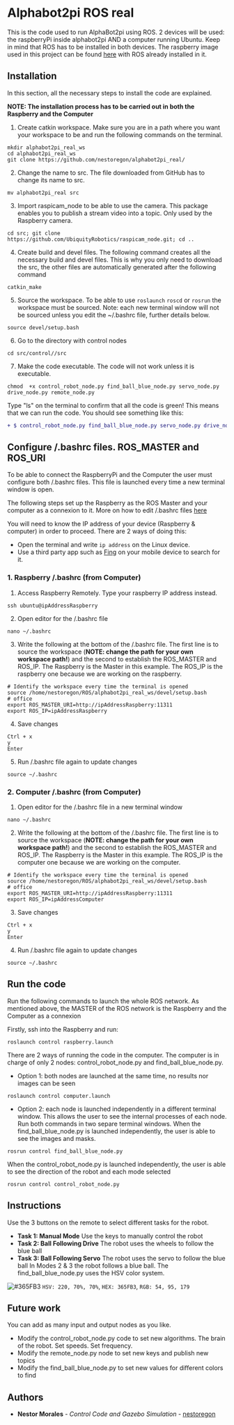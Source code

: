 # Alphabot2pi ROS real
This is the code used to run AlphaBot2pi using ROS. 2 devices will be used: the raspberryPi inside alphabot2pi AND a computer running Ubuntu. Keep in mind that ROS has to be installed in both devices. The raspberry image used in this project can be found [here](https://downloads.ubiquityrobotics.com/pi.html) with ROS already installed in it.

## Installation

In this section, all the necessary steps to install the code are explained.

**NOTE: The installation process has to be carried out in both the Raspberry and the Computer**

1. Create catkin workspace. Make sure you are in a path where you want your workspace to be and run the following commands on the terminal.
```
mkdir alphabot2pi_real_ws
cd alphabot2pi_real_ws
git clone https://github.com/nestoregon/alphabot2pi_real/
```
2. Change the name to src. The file downloaded from GitHub has to change its name to src.
```
mv alphabot2pi_real src
```
3. Import raspicam_node to be able to use the camera. This package enables you to publish a stream video into a topic. Only used by the Raspberry camera.
```
cd src; git clone https://github.com/UbiquityRobotics/raspicam_node.git; cd ..
```
4. Create build and devel files. The following command creates all the necessary build and devel files. This is why you only need to download the src, the other files are automatically generated after the following command
```
catkin_make
```
5. Source the workspace. To be able to use ```roslaunch``` ```roscd``` or ```rosrun``` the workspace must be sourced. Note: each new terminal window will not be sourced unless you edit the ~/.bashrc file, further details below.
```
source devel/setup.bash
```
6. Go to the directory with control nodes
```
cd src/control//src
```
7. Make the code executable. The code will not work unless it is executable.
```
chmod  +x control_robot_node.py find_ball_blue_node.py servo_node.py drive_node.py remote_node.py
```
Type "ls" on the terminal to confirm that all the code is green! This means that we can run the code. You should see something like this:
```diff
+ $ control_robot_node.py find_ball_blue_node.py servo_node.py drive_node.py remote_node.py
```

## Configure /.bashrc files. ROS_MASTER and ROS_URI

To be able to connect the RaspberryPi and the Computer the user must configure both /.bashrc files. This file is launched every time a new terminal window is open.

The following steps set up the Raspberry as the ROS Master and your computer as a connexion to it. More on how to edit /.bashrc files [here](http://answers.ros.org/question/272065/specification-of-ros_master_uri-and-ros_hostname/)

You will need to know the IP address of your device (Raspberry & computer) in order to proceed. There are 2 ways of doing this:
* Open the terminal and write ```ip address``` on the Linux device.
* Use a third party app such as [Fing](https://www.fing.com/) on your mobile device to search for it.

### 1. Raspberry /.bashrc (from Computer)
1. Access Raspberry Remotely. Type your raspberry IP address instead.

```
ssh ubuntu@ipAddressRaspberry
```
2. Open editor for the /.bashrc file
```
nano ~/.bashrc
```
3. Write the following at the bottom of the /.bashrc file. The first line is to source the workspace (**NOTE: change the path for your own workspace path!**) and the second to establish the ROS_MASTER and ROS_IP. The Raspberry is the Master in this example. The ROS_IP is the raspberry one because we are working on the raspberry.
```
# Identify the workspace every time the terminal is opened
source /home/nestoregon/ROS/alphabot2pi_real_ws/devel/setup.bash
# office
export ROS_MASTER_URI=http://ipAddressRaspberry:11311
export ROS_IP=ipAddressRaspberry
```
4. Save changes
```
Ctrl + x
y
Enter
```
5. Run /.bashrc file again to update changes
```
source ~/.bashrc
```

### 2. Computer /.bashrc (from Computer)

1. Open editor for the /.bashrc file in a new terminal window
```
nano ~/.bashrc
```
2. Write the following at the bottom of the /.bashrc file. The first line is to source the workspace (**NOTE: change the path for your own workspace path!**) and the second to establish the ROS_MASTER and ROS_IP. The Raspberry is the Master in this example. The ROS_IP is the computer one because we are working on the computer.
```
# Identify the workspace every time the terminal is opened
source /home/nestoregon/ROS/alphabot2pi_real_ws/devel/setup.bash
# office
export ROS_MASTER_URI=http://ipAddressRaspberry:11311
export ROS_IP=ipAddressComputer
```
3. Save changes
```
Ctrl + x
y
Enter
```
4. Run /.bashrc file again to update changes
```
source ~/.bashrc
```
## Run the code

Run the following commands to launch the whole ROS network. As mentioned above, the MASTER of the ROS network is the Raspberry and the Computer as a connexion

Firstly, ssh into the Raspberry and run:
```
roslaunch control raspberry.launch
```
There are 2 ways of running the code in the computer. The computer is in charge of only 2 nodes: control_robot_node.py and find_ball_blue_node.py.
* Option 1: both nodes are launched at the same time, no results nor images can be seen
```
roslaunch control computer.launch
```
* Option 2: each node is launched independently in a different terminal window. This allows the user to see the internal processes of each node. Run both commands in two separe terminal windows.
When the find_ball_blue_node.py is launched independently, the user is able to see the images and masks.
```
rosrun control find_ball_blue_node.py
```
When the control_robot_node.py is launched independently, the user is able to see the direction of the robot and each mode selected
```
rosrun control control_robot_node.py
```
## Instructions
Use the 3 buttons on the remote to select different tasks for the robot.
* **Task 1: Manual Mode** Use the keys to manually control the robot
* **Task 2: Ball Following Drive** The robot uses the wheels to follow the blue ball
* **Task 3: Ball Following Servo** The robot uses the servo to follow the blue ball
In Modes 2 & 3 the robot follows a blue ball. The find_ball_blue_node.py uses the HSV color system.

![#365FB3](https://placehold.it/15/365FB3/000000?text=+) `HSV: 220, 70%, 70%`, `HEX: 365FB3`, `RGB: 54, 95, 179`

## Future work
You can add as many input and output nodes as you like.
* Modify the control_robot_node.py code to set new algorithms. The brain of the robot. Set speeds. Set frequency.
* Modify the remote_node.py node to set new keys and publish new topics
* Modify the find_ball_blue_node.py to set new values for different colors to find

## Authors

* **Nestor Morales** - *Control Code and Gazebo Simulation* - [nestoregon](https://github.com/nestoregon)
